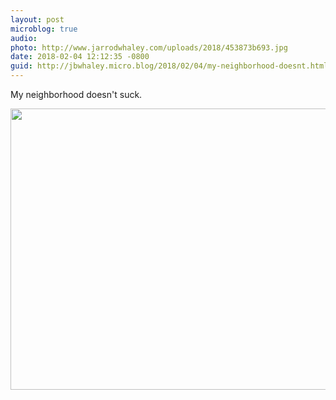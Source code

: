 ```yaml
---
layout: post
microblog: true
audio: 
photo: http://www.jarrodwhaley.com/uploads/2018/453873b693.jpg
date: 2018-02-04 12:12:35 -0800
guid: http://jbwhaley.micro.blog/2018/02/04/my-neighborhood-doesnt.html
---
```

My neighborhood doesn't suck.

<img src="http://www.jarrodwhaley.com/uploads/2018/453873b693.jpg" width="600" height="450" />
